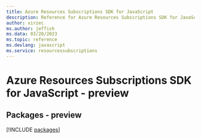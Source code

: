 ```yaml
---
title: Azure Resources Subscriptions SDK for JavaScript
description: Reference for Azure Resources Subscriptions SDK for JavaScript
author: xirzec
ms.author: jeffish
ms.data: 03/20/2023
ms.topic: reference
ms.devlang: javascript
ms.service: resourcessubscriptions
---
```

# Azure Resources Subscriptions SDK for JavaScript - preview
## Packages - preview
[!INCLUDE [packages](resources-subscriptions-index.md)]